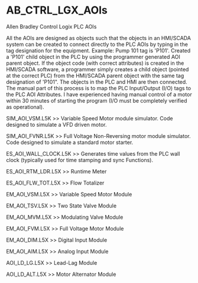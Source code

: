 # AB_CTRL_LGX_AOIs
Allen Bradley Control Logix PLC AOIs
<p>All the AOIs are designed as objects such that the objects in an HMI/SCADA system can be created to connect directly to the PLC AOIs by typing in the tag designation for the equipment.  Example: Pump 101 tag is 'P101'.  Created a 'P101' child object in the PLC by using the programmer generated AOI parent object.  If the object code (with correct attributes) is created in the HMI/SCADA software, a programmer simply creates a child object (pointed at the correct PLC) from the HMI/SCADA parent object with the same tag designation of 'P101".  The objects in the PLC and HMI are then connected.  The manual part of this process is to map the PLC Input/Output (I/O) tags to the PLC AOI Attributes.  I have experienced having manual control of a motor within 30 minutes of starting the program (I/O must be completely verified as operational).<p/>
  
<p>SIM_AOI_VSM.L5K >> Variable Speed Motor module simulator. Code designed to simulate a VFD driven motor.<p/>
<p>SIM_AOI_FVNR.L5K >> Full Voltage Non-Reversing motor module simulator. Code designed to simulate a standard motor starter.<p/>
<p>ES_AOI_WALL_CLOCK.L5K >> Generates time values from the PLC wall clock (typically used for time stamping and sync Functions).<p/>
<p>ES_AOI_RTM_LDR.L5X >> Runtime Meter<p/>
<p>ES_AOI_FLW_TOT.L5X >> Flow Totalizer<p/>
<p>EM_AOI_VSM.L5X >> Variable Speed Motor Module<p/>
<p>EM_AOI_TSV.L5X >> Two State Valve Module<p/>
<p>EM_AOI_MVM.L5X >> Modulating Valve Module<p/>
<p>EM_AOI_FVM.L5X >> Full Voltage Motor Module<p/>
<p>EM_AOI_DIM.L5X >> Digital Input Module<p/>
<p>EM_AOI_AIM.L5X >> Analog Input Module<p/>
<p>AOI_LD_LG.L5X >> Lead-Lag Module<p/>
<p>AOI_LD_ALT.L5X >> Motor Alternator Module<p/>
